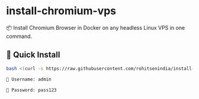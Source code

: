 # install-chromium-vps

📦 Install Chromium Browser in Docker on any headless Linux VPS in one command.

## 🚀 Quick Install

```bash
bash <(curl -s https://raw.githubusercontent.com/rohitsenindia/install-chromium-vps/main/install.sh)

👤 Username: admin

🔑 Password: pass123
